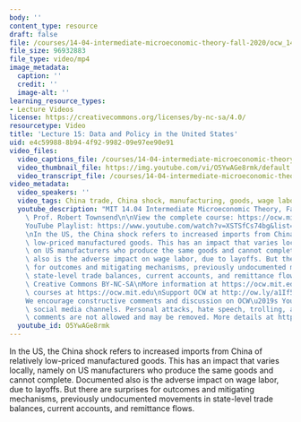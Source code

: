 ```yaml
---
body: ''
content_type: resource
draft: false
file: /courses/14-04-intermediate-microeconomic-theory-fall-2020/ocw_1404_lecture15_2020oct29_360p_16_9.mp4
file_size: 96932883
file_type: video/mp4
image_metadata:
  caption: ''
  credit: ''
  image-alt: ''
learning_resource_types:
- Lecture Videos
license: https://creativecommons.org/licenses/by-nc-sa/4.0/
resourcetype: Video
title: 'Lecture 15: Data and Policy in the United States'
uid: e4c59988-8b94-4f92-9982-09e97ee90e91
video_files:
  video_captions_file: /courses/14-04-intermediate-microeconomic-theory-fall-2020/1aHMNvvX9y7Eir6TWX7o-90Y0P2UEgrjB_transcript.webvtt
  video_thumbnail_file: https://img.youtube.com/vi/O5YwAGe8rmk/default.jpg
  video_transcript_file: /courses/14-04-intermediate-microeconomic-theory-fall-2020/1aHMNvvX9y7Eir6TWX7o-90Y0P2UEgrjB_transcript.pdf
video_metadata:
  video_speakers: ''
  video_tags: China trade, China shock, manufacturing, goods, wage labor, mechanisms
  youtube_description: "MIT 14.04 Intermediate Microeconomic Theory, Fall 2020\nInstructor:\
    \ Prof. Robert Townsend\n\nView the complete course: https://ocw.mit.edu/courses/14-04-intermediate-microeconomic-theory-fall-2020/\n\
    YouTube Playlist: https://www.youtube.com/watch?v=XSTSfCs74bg&list=PLUl4u3cNGP63wnrKge9vllow3Y2OOOKqF\n\
    \nIn the US, the China shock refers to increased imports from China of relatively\
    \ low-priced manufactured goods. This has an impact that varies locally, namely\
    \ on US manufacturers who produce the same goods and cannot complete. Documented\
    \ also is the adverse impact on wage labor, due to layoffs. But there are surprises\
    \ for outcomes and mitigating mechanisms, previously undocumented movements in\
    \ state-level trade balances, current accounts, and remittance flows.\n\nLicense:\
    \ Creative Commons BY-NC-SA\nMore information at https://ocw.mit.edu/terms\nMore\
    \ courses at https://ocw.mit.edu\nSupport OCW at http://ow.ly/a1If50zVRlQ\n\n\
    We encourage constructive comments and discussion on OCW\u2019s YouTube and other\
    \ social media channels. Personal attacks, hate speech, trolling, and inappropriate\
    \ comments are not allowed and may be removed. More details at https://ocw.mit.edu/comments."
  youtube_id: O5YwAGe8rmk
---
```

In the US, the China shock refers to increased imports from China of relatively low-priced manufactured goods. This has an impact that varies locally, namely on US manufacturers who produce the same goods and cannot complete. Documented also is the adverse impact on wage labor, due to layoffs. But there are surprises for outcomes and mitigating mechanisms, previously undocumented movements in state-level trade balances, current accounts, and remittance flows.